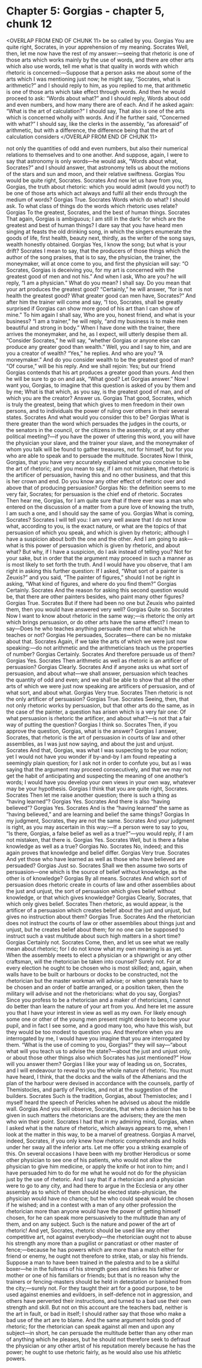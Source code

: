 # Chapter 5: Gorgias - chapter 5, chunk 12

<OVERLAP FROM END OF CHUNK 11>
be so called by you. Gorgias You are quite right, Socrates, in your apprehension of my meaning. Socrates Well, then, let me now have the rest of my answer:⁠—seeing that rhetoric is one of those arts which works mainly by the use of words, and there are other arts which also use words, tell me what is that quality in words with which rhetoric is concerned:⁠—Suppose that a person asks me about some of the arts which I was mentioning just now; he might say, “Socrates, what is arithmetic?” and I should reply to him, as you replied to me, that arithmetic is one of those arts which take effect through words. And then he would proceed to ask: “Words about what?” and I should reply, Words about odd and even numbers, and how many there are of each. And if he asked again: “What is the art of calculation?” I should say, That also is one of the arts which is concerned wholly with words. And if he further said, “Concerned with what?” I should say, like the clerks in the assembly, “as aforesaid” of arithmetic, but with a difference, the difference being that the art of calculation considers
</OVERLAP FROM END OF CHUNK 11>

not only the quantities of odd and even numbers, but also their numerical relations to themselves and to one another. And suppose, again, I were to say that astronomy is only words⁠—he would ask, “Words about what, Socrates?” and I should answer, that astronomy tells us about the motions of the stars and sun and moon, and their relative swiftness. Gorgias You would be quite right, Socrates. Socrates And now let us have from you, Gorgias, the truth about rhetoric: which you would admit (would you not?) to be one of those arts which act always and fulfil all their ends through the medium of words? Gorgias True. Socrates Words which do what? I should ask. To what class of things do the words which rhetoric uses relate? Gorgias To the greatest, Socrates, and the best of human things. Socrates That again, Gorgias is ambiguous; I am still in the dark: for which are the greatest and best of human things? I dare say that you have heard men singing at feasts the old drinking song, in which the singers enumerate the goods of life, first health, beauty next, thirdly, as the writer of the song says, wealth honestly obtained. Gorgias Yes, I know the song; but what is your drift? Socrates I mean to say, that the producers of those things which the author of the song praises, that is to say, the physician, the trainer, the moneymaker, will at once come to you, and first the physician will say: “O Socrates, Gorgias is deceiving you, for my art is concerned with the greatest good of men and not his.” And when I ask, Who are you? he will reply, “I am a physician.” What do you mean? I shall say. Do you mean that your art produces the greatest good? “Certainly,” he will answer, “for is not health the greatest good? What greater good can men have, Socrates?” And after him the trainer will come and say, “I too, Socrates, shall be greatly surprised if Gorgias can show more good of his art than I can show of mine.” To him again I shall say, Who are you, honest friend, and what is your business? “I am a trainer,” he will reply, “and my business is to make men beautiful and strong in body.” When I have done with the trainer, there arrives the moneymaker, and he, as I expect, will utterly despise them all. “Consider Socrates,” he will say, “whether Gorgias or anyone else can produce any greater good than wealth.” Well, you and I say to him, and are you a creator of wealth? “Yes,” he replies. And who are you? “A moneymaker.” And do you consider wealth to be the greatest good of man? “Of course,” will be his reply. And we shall rejoin: Yes; but our friend Gorgias contends that his art produces a greater good than yours. And then he will be sure to go on and ask, “What good? Let Gorgias answer.” Now I want you, Gorgias, to imagine that this question is asked of you by them and by me; What is that which, as you say, is the greatest good of man, and of which you are the creator? Answer us. Gorgias That good, Socrates, which is truly the greatest, being that which gives to men freedom in their own persons, and to individuals the power of ruling over others in their several states. Socrates And what would you consider this to be? Gorgias What is there greater than the word which persuades the judges in the courts, or the senators in the council, or the citizens in the assembly, or at any other political meeting?⁠—if you have the power of uttering this word, you will have the physician your slave, and the trainer your slave, and the moneymaker of whom you talk will be found to gather treasures, not for himself, but for you who are able to speak and to persuade the multitude. Socrates Now I think, Gorgias, that you have very accurately explained what you conceive to be the art of rhetoric; and you mean to say, if I am not mistaken, that rhetoric is the artificer of persuasion, having this and no other business, and that this is her crown and end. Do you know any other effect of rhetoric over and above that of producing persuasion? Gorgias No: the definition seems to me very fair, Socrates; for persuasion is the chief end of rhetoric. Socrates Then hear me, Gorgias, for I am quite sure that if there ever was a man who entered on the discussion of a matter from a pure love of knowing the truth, I am such a one, and I should say the same of you. Gorgias What is coming, Socrates? Socrates I will tell you: I am very well aware that I do not know what, according to you, is the exact nature, or what are the topics of that persuasion of which you speak, and which is given by rhetoric; although I have a suspicion about both the one and the other. And I am going to ask⁠—what is this power of persuasion which is given by rhetoric, and about what? But why, if I have a suspicion, do I ask instead of telling you? Not for your sake, but in order that the argument may proceed in such a manner as is most likely to set forth the truth. And I would have you observe, that I am right in asking this further question: If I asked, “What sort of a painter is Zeuxis?” and you said, “The painter of figures,” should I not be right in asking, “What kind of figures, and where do you find them?” Gorgias Certainly. Socrates And the reason for asking this second question would be, that there are other painters besides, who paint many other figures? Gorgias True. Socrates But if there had been no one but Zeuxis who painted them, then you would have answered very well? Gorgias Quite so. Socrates Now I want to know about rhetoric in the same way;⁠—is rhetoric the only art which brings persuasion, or do other arts have the same effect? I mean to say⁠—Does he who teaches anything persuade men of that which he teaches or not? Gorgias He persuades, Socrates⁠—there can be no mistake about that. Socrates Again, if we take the arts of which we were just now speaking:⁠—do not arithmetic and the arithmeticians teach us the properties of number? Gorgias Certainly. Socrates And therefore persuade us of them? Gorgias Yes. Socrates Then arithmetic as well as rhetoric is an artificer of persuasion? Gorgias Clearly. Socrates And if anyone asks us what sort of persuasion, and about what⁠—we shall answer, persuasion which teaches the quantity of odd and even; and we shall be able to show that all the other arts of which we were just now speaking are artificers of persuasion, and of what sort, and about what. Gorgias Very true. Socrates Then rhetoric is not the only artificer of persuasion? Gorgias True. Socrates Seeing, then, that not only rhetoric works by persuasion, but that other arts do the same, as in the case of the painter, a question has arisen which is a very fair one: Of what persuasion is rhetoric the artificer, and about what?⁠—is not that a fair way of putting the question? Gorgias I think so. Socrates Then, if you approve the question, Gorgias, what is the answer? Gorgias I answer, Socrates, that rhetoric is the art of persuasion in courts of law and other assemblies, as I was just now saying, and about the just and unjust. Socrates And that, Gorgias, was what I was suspecting to be your notion; yet I would not have you wonder if by-and-by I am found repeating a seemingly plain question; for I ask not in order to confute you, but as I was saying that the argument may proceed consecutively, and that we may not get the habit of anticipating and suspecting the meaning of one another’s words; I would have you develop your own views in your own way, whatever may be your hypothesis. Gorgias I think that you are quite right, Socrates. Socrates Then let me raise another question; there is such a thing as “having learned”? Gorgias Yes. Socrates And there is also “having believed”? Gorgias Yes. Socrates And is the “having learned” the same as “having believed,” and are learning and belief the same things? Gorgias In my judgment, Socrates, they are not the same. Socrates And your judgment is right, as you may ascertain in this way:⁠—If a person were to say to you, “Is there, Gorgias, a false belief as well as a true?”⁠—you would reply, if I am not mistaken, that there is. Gorgias Yes. Socrates Well, but is there a false knowledge as well as a true? Gorgias No. Socrates No, indeed; and this again proves that knowledge and belief differ. Gorgias Very true. Socrates And yet those who have learned as well as those who have believed are persuaded? Gorgias Just so. Socrates Shall we then assume two sorts of persuasion⁠—one which is the source of belief without knowledge, as the other is of knowledge? Gorgias By all means. Socrates And which sort of persuasion does rhetoric create in courts of law and other assemblies about the just and unjust, the sort of persuasion which gives belief without knowledge, or that which gives knowledge? Gorgias Clearly, Socrates, that which only gives belief. Socrates Then rhetoric, as would appear, is the artificer of a persuasion which creates belief about the just and unjust, but gives no instruction about them? Gorgias True. Socrates And the rhetorician does not instruct the courts of law or other assemblies about things just and unjust, but he creates belief about them; for no one can be supposed to instruct such a vast multitude about such high matters in a short time? Gorgias Certainly not. Socrates Come, then, and let us see what we really mean about rhetoric; for I do not know what my own meaning is as yet. When the assembly meets to elect a physician or a shipwright or any other craftsman, will the rhetorician be taken into counsel? Surely not. For at every election he ought to be chosen who is most skilled; and, again, when walls have to be built or harbours or docks to be constructed, not the rhetorician but the master workman will advise; or when generals have to be chosen and an order of battle arranged, or a position taken, then the military will advise and not the rhetoricians: what do you say, Gorgias? Since you profess to be a rhetorician and a maker of rhetoricians, I cannot do better than learn the nature of your art from you. And here let me assure you that I have your interest in view as well as my own. For likely enough some one or other of the young men present might desire to become your pupil, and in fact I see some, and a good many too, who have this wish, but they would be too modest to question you. And therefore when you are interrogated by me, I would have you imagine that you are interrogated by them. “What is the use of coming to you, Gorgias?” they will say⁠—“about what will you teach us to advise the state?⁠—about the just and unjust only, or about those other things also which Socrates has just mentioned?” How will you answer them? Gorgias I like your way of leading us on, Socrates, and I will endeavour to reveal to you the whole nature of rhetoric. You must have heard, I think, that the docks and the walls of the Athenians and the plan of the harbour were devised in accordance with the counsels, partly of Themistocles, and partly of Pericles, and not at the suggestion of the builders. Socrates Such is the tradition, Gorgias, about Themistocles; and I myself heard the speech of Pericles when he advised us about the middle wall. Gorgias And you will observe, Socrates, that when a decision has to be given in such matters the rhetoricians are the advisers; they are the men who win their point. Socrates I had that in my admiring mind, Gorgias, when I asked what is the nature of rhetoric, which always appears to me, when I look at the matter in this way, to be a marvel of greatness. Gorgias A marvel, indeed, Socrates, if you only knew how rhetoric comprehends and holds under her sway all the inferior arts. Let me offer you a striking example of this. On several occasions I have been with my brother Herodicus or some other physician to see one of his patients, who would not allow the physician to give him medicine, or apply the knife or hot iron to him; and I have persuaded him to do for me what he would not do for the physician just by the use of rhetoric. And I say that if a rhetorician and a physician were to go to any city, and had there to argue in the Ecclesia or any other assembly as to which of them should be elected state-physician, the physician would have no chance; but he who could speak would be chosen if he wished; and in a contest with a man of any other profession the rhetorician more than anyone would have the power of getting himself chosen, for he can speak more persuasively to the multitude than any of them, and on any subject. Such is the nature and power of the art of rhetoric! And yet, Socrates, rhetoric should be used like any other competitive art, not against everybody⁠—the rhetorician ought not to abuse his strength any more than a pugilist or pancratiast or other master of fence;⁠—because he has powers which are more than a match either for friend or enemy, he ought not therefore to strike, stab, or slay his friends. Suppose a man to have been trained in the palestra and to be a skilful boxer⁠—he in the fullness of his strength goes and strikes his father or mother or one of his familiars or friends; but that is no reason why the trainers or fencing-masters should be held in detestation or banished from the city;⁠—surely not. For they taught their art for a good purpose, to be used against enemies and evildoers, in self-defence not in aggression, and others have perverted their instructions, and turned to a bad use their own strength and skill. But not on this account are the teachers bad, neither is the art in fault, or bad in itself; I should rather say that those who make a bad use of the art are to blame. And the same argument holds good of rhetoric; for the rhetorician can speak against all men and upon any subject⁠—in short, he can persuade the multitude better than any other man of anything which he pleases, but he should not therefore seek to defraud the physician or any other artist of his reputation merely because he has the power; he ought to use rhetoric fairly, as he would also use his athletic powers.